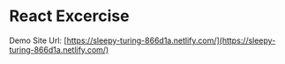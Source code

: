 # React Excercise

Demo Site Url: [https://sleepy-turing-866d1a.netlify.com/](https://sleepy-turing-866d1a.netlify.com/)